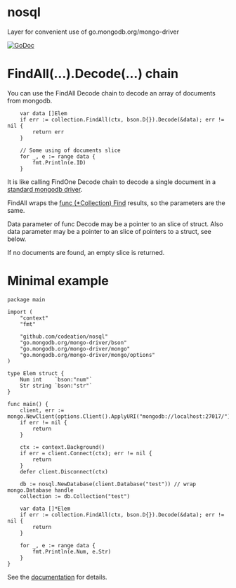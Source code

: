 # nosql
Layer for convenient use of go.mongodb.org/mongo-driver

[![GoDoc](https://godoc.org/github.com/codeation/nosql?status.svg)](https://godoc.org/github.com/codeation/nosql)

# FindAll(...).Decode(...) chain

You can use the FindAll Decode chain to decode an array of documents from mongodb.

```
	var data []Elem
	if err := collection.FindAll(ctx, bson.D{}).Decode(&data); err != nil {
		return err
	}

	// Some using of documents slice
	for _, e := range data {
		fmt.Println(e.ID)
	}

```

It is like calling FindOne Decode chain to decode a single document in a
[standard mongodb driver](https://godoc.org/go.mongodb.org/mongo-driver/mongo).

FindAll wraps the
[func (*Collection) Find](https://godoc.org/go.mongodb.org/mongo-driver/mongo#Collection.Find)
results, so the parameters are the same.

Data parameter of func Decode may be a pointer to an slice of struct.
Also data parameter may be a pointer to an slice of pointers to a struct, see below.

If no documents are found, an empty slice is returned.

# Minimal example

```
package main

import (
	"context"
	"fmt"

	"github.com/codeation/nosql"
	"go.mongodb.org/mongo-driver/bson"
	"go.mongodb.org/mongo-driver/mongo"
	"go.mongodb.org/mongo-driver/mongo/options"
)

type Elem struct {
	Num int    `bson:"num"`
	Str string `bson:"str"`
}

func main() {
	client, err := mongo.NewClient(options.Client().ApplyURI("mongodb://localhost:27017/"))
	if err != nil {
		return
	}

	ctx := context.Background()
	if err = client.Connect(ctx); err != nil {
		return
	}
	defer client.Disconnect(ctx)

	db := nosql.NewDatabase(client.Database("test")) // wrap mongo.Database handle
	collection := db.Collection("test")

	var data []*Elem
	if err := collection.FindAll(ctx, bson.D{}).Decode(&data); err != nil {
		return
	}

	for _, e := range data {
		fmt.Println(e.Num, e.Str)
	}
}
```

See the [documentation](https://godoc.org/github.com/codeation/nosql) for details.
